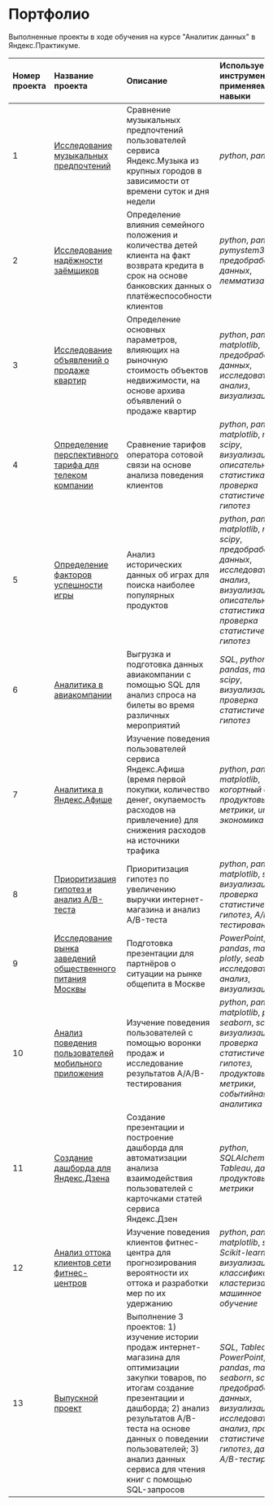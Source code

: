 # Портфолио
Выполненные проекты в ходе обучения на курсе "Аналитик данных" в Яндекс.Практикуме.

| Номер проекта | Название проекта | Описание | Используемые инструменты и применяемые навыки | 
| :---------------------- | :---------------------- | :---------------------- | :---------------------- |
| 1 | [Исследование музыкальных предпочтений](01_music_research) | Сравнение музыкальных предпочтений пользователей сервиса Яндекс.Музыка из крупных городов в зависимости от времени суток и дня недели| *python*, *pandas* |
| 2 | [Исследование надёжности заёмщиков](02_debt_research) | Определение влияния семейного положения и количества детей клиента на факт возврата кредита в срок на основе банковских данных о платёжеспособности клиентов| *python*, *pandas*, *pymystem3*, *предобработка данных*, *лемматизация* |
| 3 | [Исследование объявлений о продаже квартир](03_flat_research) | Определение основных параметров, влияющих на рыночную стоимость объектов недвижимости, на основе архива объявлений о продаже квартир| *python*, *pandas*, *matplotlib*, *предобработка данных*, *исследовательский анализ*, *визуализация* |
| 4 | [Определение перспективного тарифа для телеком компании](04_tariff_research) | Сравнение тарифов оператора сотовой связи на основе анализа поведения клиентов| *python*, *pandas*, *matplotlib*, *numpy*, *scipy*, *визуализация*, *описательная статистика*, *проверка статистических гипотез* |
| 5 | [Определение факторов успешности игры](05_game_research) | Анализ исторических данных об играх для поиска наиболее популярных продуктов| *python*, *pandas*, *matplotlib*, *numpy*, *scipy*, *предобработка данных*, *исследовательский анализ*, *визуализация*, *описательная статистика*, *проверка статистических гипотез* |
| 6 | [Аналитика в авиакомпании](06_flights_research) | Выгрузка и подготовка данных авиакомпании с помощью SQL для анализ спроса на билеты во время различных мероприятий| *SQL*, *python*, *pandas*, *matplotlib*, *scipy*, *визуализация*, *проверка статистических гипотез* |
| 7 | [Аналитика в Яндекс.Афише](07_yandex_afisha_research) | Изучение поведения пользователей сервиса Яндекс.Афиша (время первой покупки, количество денег, окупаемость расходов на привлечение) для снижения расходов на источники трафика| *python*, *pandas*, *matplotlib*, *когортный анализ*, *продуктовые метрики*, *unit-экономика* |
| 8 | [Приоритизация гипотез и анализ A/B-теста](08_hypothesis_and_AB_test) | Приоритизация гипотез по увеличению выручки интернет-магазина и анализ A/B-теста| *python*, *pandas*, *matplotlib*, *scipy*, *визуализация*, *проверка статистических гипотез*, *A/B-тестирование*  |
| 9 | [Исследование рынка заведений общественного питания Москвы](09_restaurants_research) | Подготовка презентации для партнёров о ситуации на рынке общепита в Москве| *PowerPoint*, *python*, *pandas*, *matplotlib*, *plotly*, *seaborn*, *исследовательский анализ*, *визуализация* |
| 10 | [Анализ поведения пользователей мобильного приложения](10_mobile_app_research) | Изучение поведения пользователей с помощью воронки продаж и исследование результатов A/A/B-тестирования| *python*, *pandas*, *matplotlib*, *plotly*, *seaborn*, *scipy*, *визуализация*, *проверка статистических гипотез*, *продуктовые метрики*, *событийная аналитика* |
| 11 | [Создание дашборда для Яндекс.Дзена](11_yandex_dzen_dashboard) | Создание презентации и построение дашборда для автоматизации анализа взаимодействия пользователей с карточками статей сервиса Яндекс.Дзен| *python*, *SQLAlchemy*, *Tableau*, *дашборд*, *продуктовые метрики* |
| 12 | [Анализ оттока клиентов сети фитнес-центров](12_fitness_research) | Изучение поведения клиентов фитнес-центра для прогнозирования вероятности их оттока и разработки мер по их удержанию| *python*, *pandas*, *matplotlib*, *seaborn*, *Scikit-learn*, *визуализация*, *классификация*, *кластеризация*, *машинное обучение* |
| 13 | [Выпускной проект](13_final_project) | Выполнение 3 проектов: 1) изучение истории продаж интернет-магазина для оптимизации закупки товаров, по итогам создание презентации и дашборда; 2) анализ результатов A/B-теста на основе данных о поведении пользователей; 3) анализ данных сервиса для чтения книг с помощью SQL-запросов| *SQL*, *Tableau*, *PowerPoint*, *python*, *pandas*, *matplotlib*, *seaborn*, *scipy*, *предобработка данных*, *визуализация*, *исследовательский анализ*, *проверка статистических гипотез*, *дашборд*, *A/B-тестирование*  |

